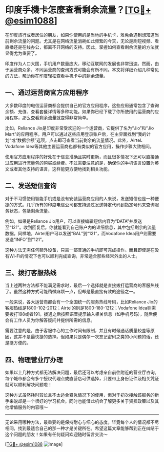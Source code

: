 # 印度手機卡怎麼查看剩余流量？[[TG💪+ @esim1088](https://t.me/s/esim1088)]

在印度旅行或者居住的朋友，如果你使用的是当地的手机卡，难免会遇到想知道当前剩余流量的问题。尤其是在网络流量消耗如此频繁的今天，无论是刷短视频、看直播还是在线办公，都离不开网络的支持。因此，掌握如何查看剩余流量的方法就显得尤为重要了。

印度作为人口大国，手机用户数量庞大，移动互联网的发展也非常迅速。然而，由于运营商众多，不同运营商的查询方式可能会有所不同。本文将详细介绍几种常见的方法，帮助你在印度轻松查看手机卡中的剩余流量。

## 一、通过运营商官方应用程序

大多数印度的电信运营商都会提供自己的官方应用程序，这些应用通常包含了查询余额、充值、查看套餐详情等多种功能。如果你已经下载了你所使用的运营商的应用程序，那么查看剩余流量就变得非常简单。

比如，Reliance Jio是印度非常受欢迎的一个运营商，它提供了名为“Jio”和“Jio Mart”的应用程序。用户可以通过这些应用登录账户后，在主界面找到“我的计划”或“数据余额”选项，点击即可查看当前剩余的流量情况。此外，Airtel、Vodafone Idea等其他主要运营商也都有类似的官方应用，操作步骤大致相同。

使用官方应用程序的好处在于信息准确且实时更新，而且很多情况下还可以直接通过应用进行流量包的购买或续费。不过需要注意的是，确保你的手机语言设置为英文或者其他支持的语言，这样能更方便地找到相关功能。

## 二、发送短信查询

对于不习惯使用智能手机或是没有安装运营商应用的人来说，发送短信也是一种便捷的方式。几乎所有的印度电信公司都支持通过发送特定代码到指定号码来查询服务状态，包括剩余流量。

例如，如果是Reliance Jio用户，可以直接编辑短信内容为“DATA”并发送至“121”。收到回复后，你就能看到自己账户内的详细信息，其中包括剩余的流量数据。同样地，Airtel用户可以发送“BAL”到“121”，而Vodafone Idea用户则需要发送“INFO”到“121”。

这种方法无需任何额外设备，只需一部普通的手机即可完成操作。而且即使是在没有Wi-Fi的情况下也可以顺利完成查询，非常适合那些经常外出的人士。

## 三、拨打客服热线

当上述两种方法都不能满足需求时，最后一个选择就是直接拨打运营商的客服热线了。虽然这种方式可能稍微麻烦一点，但却是最直接有效的途径之一。

一般来说，各大运营商都会有一个全国统一的服务热线号码，比如Reliance Jio的客服热线是1800-102-2012；Airtel的则是1800-180-1212；Vodafone Idea则需要拨打198或者191。拨通之后按照语音提示输入相关信息（如手机号码），随后便会有工作人员为你解答疑问并提供所需的信息。

需要注意的是，由于客服中心的工作时间有限制，并且有时候通话质量较差等原因，这并不是最快捷的选择。但如果只是偶尔一次忘记密码之类的小问题的话，还是挺方便的。

## 四、物理营业厅办理

如果以上几种方式都无法解决问题，最后还可以考虑亲自前往附近的营业厅咨询。每个城市都会有多个授权代理点或直营店可供选择，只要带上身份证件及相关凭证就可以顺利解决问题啦！

这种方式虽然耗时较长且不太适合紧急情况下的使用，但对于初次接触该服务的新手来说却是一个很好的学习机会。同时也能借此机会了解更多关于资费政策以及其他增值服务的内容哦～

---

无论采用哪种方法，最重要的是保持耐心与细心的态度。毕竟每个人的情况都不尽相同，找到最适合自己的那一种才是关键所在。希望这篇文章能够帮到正在纠结于这个问题的朋友！如果有任何疑问欢迎随时留言交流～

[[TG💪+ @esim1088](https://t.me/s/esim1088) ![Image](https://i.postimg.cc/4NQfJmqS/Snipaste-2025-05-13-00-14-12.png)]